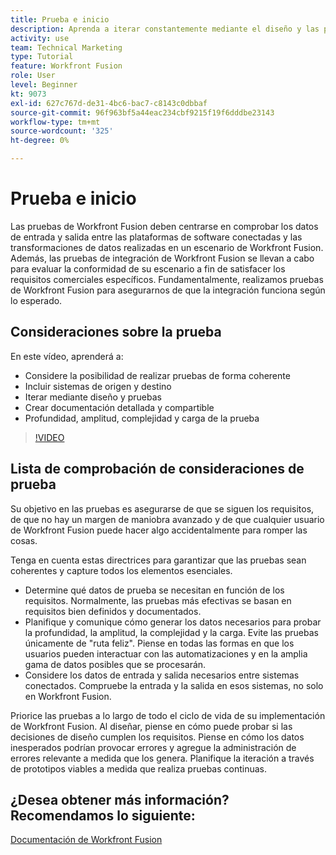 ```yaml
---
title: Prueba e inicio
description: Aprenda a iterar constantemente mediante el diseño y las pruebas, y a crear documentación detallada y compartible al utilizar [!DNL Adobe Workfront Fusion].
activity: use
team: Technical Marketing
type: Tutorial
feature: Workfront Fusion
role: User
level: Beginner
kt: 9073
exl-id: 627c767d-de31-4bc6-bac7-c8143c0dbbaf
source-git-commit: 96f963bf5a44eac234cbf9215f19f6dddbe23143
workflow-type: tm+mt
source-wordcount: '325'
ht-degree: 0%

---
```


# Prueba e inicio

Las pruebas de Workfront Fusion deben centrarse en comprobar los datos de entrada y salida entre las plataformas de software conectadas y las transformaciones de datos realizadas en un escenario de Workfront Fusion. Además, las pruebas de integración de Workfront Fusion se llevan a cabo para evaluar la conformidad de su escenario a fin de satisfacer los requisitos comerciales específicos. Fundamentalmente, realizamos pruebas de Workfront Fusion para asegurarnos de que la integración funciona según lo esperado.

## Consideraciones sobre la prueba

En este vídeo, aprenderá a:

* Considere la posibilidad de realizar pruebas de forma coherente
* Incluir sistemas de origen y destino
* Iterar mediante diseño y pruebas
* Crear documentación detallada y compartible
* Profundidad, amplitud, complejidad y carga de la prueba

>[!VIDEO](https://video.tv.adobe.com/v/335315/?quality=12)

## Lista de comprobación de consideraciones de prueba

Su objetivo en las pruebas es asegurarse de que se siguen los requisitos, de que no hay un margen de maniobra avanzado y de que cualquier usuario de Workfront Fusion puede hacer algo accidentalmente para romper las cosas.

Tenga en cuenta estas directrices para garantizar que las pruebas sean coherentes y capture todos los elementos esenciales.

* Determine qué datos de prueba se necesitan en función de los requisitos. Normalmente, las pruebas más efectivas se basan en requisitos bien definidos y documentados.
* Planifique y comunique cómo generar los datos necesarios para probar la profundidad, la amplitud, la complejidad y la carga. Evite las pruebas únicamente de &quot;ruta feliz&quot;. Piense en todas las formas en que los usuarios pueden interactuar con las automatizaciones y en la amplia gama de datos posibles que se procesarán.
* Considere los datos de entrada y salida necesarios entre sistemas conectados. Compruebe la entrada y la salida en esos sistemas, no solo en Workfront Fusion.

Priorice las pruebas a lo largo de todo el ciclo de vida de su implementación de Workfront Fusion. Al diseñar, piense en cómo puede probar si las decisiones de diseño cumplen los requisitos. Piense en cómo los datos inesperados podrían provocar errores y agregue la administración de errores relevante a medida que los genera. Planifique la iteración a través de prototipos viables a medida que realiza pruebas continuas.

## ¿Desea obtener más información? Recomendamos lo siguiente:

[Documentación de Workfront Fusion](https://experienceleague.adobe.com/docs/workfront/using/adobe-workfront-fusion/workfront-fusion-2.html?lang=en)
